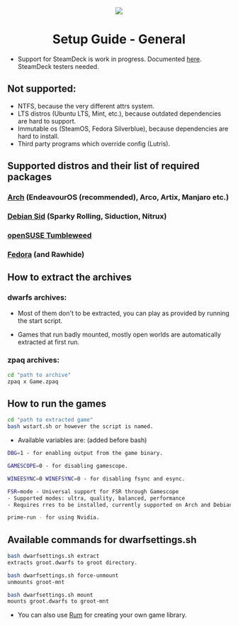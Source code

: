 <div align="center">
  <img src="https://i.postimg.cc/tC3VR1vD/jc141v4.png">
</div>

<div align="center">
  <h1>Setup Guide - General</h1>
</div>

- Support for SteamDeck is work in progress. Documented [here](steamdeck.md). SteamDeck testers needed.

## Not supported:
   - NTFS, because the very different attrs system.
   - LTS distros (Ubuntu LTS, Mint, etc.), because outdated dependencies are hard to support.
   - Immutable os (SteamOS, Fedora Silverblue), because dependencies are hard to install.
   - Third party programs which override config (Lutris).

## Supported distros and their list of required packages

### [Arch](arch.md) (EndeavourOS (recommended), Arco, Artix, Manjaro etc.)
### [Debian Sid](debiansid.md) (Sparky Rolling, Siduction, Nitrux)
### [openSUSE Tumbleweed](opensuse.md)
### [Fedora](fedora.md) (and Rawhide)


## How to extract the archives

### dwarfs archives:
  
- Most of them don't to be extracted, you can play as provided by running the start script.

- Games that run badly mounted, mostly open worlds are automatically extracted at first run.

### zpaq archives:
```sh
cd "path to archive"
zpaq x Game.zpaq
``` 

## How to run the games

```sh
cd "path to extracted game"
bash wstart.sh or however the script is named.
```
- Available variables are: (added before bash)
```sh
DBG=1 - for enabling output from the game binary.

GAMESCOPE=0 - for disabling gamescope.

WINEESYNC=0 WINEFSYNC=0 - for disabling fsync and esync.

FSR=mode - Universal support for FSR through Gamescope 
- Supported modes: ultra, quality, balanced, performance
- Requires rres to be installed, currently supported on Arch and Debian Sid setup pages.

prime-run - for using Nvidia.
  ```
## Available commands for dwarfsettings.sh
```sh
bash dwarfsettings.sh extract
extracts groot.dwarfs to groot directory.

bash dwarfsettings.sh force-unmount
unmounts groot-mnt

bash dwarfsettings.sh mount
mounts groot.dwarfs to groot-mnt
```

- You can also use [Rum](https://johncena141.eu.org:8141/johncena141/rum) for creating your own game library.
